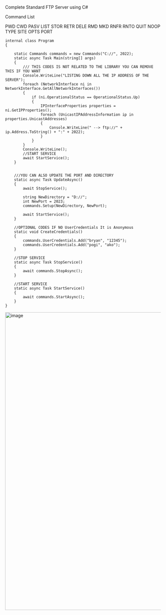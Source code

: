 
Complete Standard FTP Server using C#

            
Command List 

PWD
CWD
PASV
LIST
STOR
RETR
DELE
RMD
MKD
RNFR
RNTO
QUIT
NOOP
TYPE
SITE
OPTS
PORT





    internal class Program
    {

        static Commands commands = new Commands("C://", 2022);
        static async Task Main(string[] args)
        {
            /// THIS CODES IS NOT RELATED TO THE LIBRARY YOU CAN REMOVE THIS IF YOU WANT
            Console.WriteLine("LISTING DOWN ALL THE IP ADDRESS OF THE SERVER");
            foreach (NetworkInterface ni in NetworkInterface.GetAllNetworkInterfaces())
            {
                if (ni.OperationalStatus == OperationalStatus.Up)
                {
                    IPInterfaceProperties properties = ni.GetIPProperties();
                    foreach (UnicastIPAddressInformation ip in properties.UnicastAddresses)
                    {
                        Console.WriteLine(" --> ftp://" + ip.Address.ToString() + ":" + 2022);
                    }
                }
            }
            Console.WriteLine();
            //START SERVICE
            await StartService();
        }


        ///YOU CAN ALSO UPDATE THE PORT AND DIRECTORY
        static async Task UpdateAsync()
        {
            await StopService();

            string NewDirectory = "D://";
            int NewPort = 2023;
            commands.Setup(NewDirectory, NewPort);

            await StartService();
        }

        //OPTIONAL CODES IF NO UserCredentials It is Anonymous
        static void CreateCredentials()
        {
            commands.UserCredentials.Add("bryan", "12345");
            commands.UserCredentials.Add("pogi", "ako");
        }

        //STOP SERVICE
        static async Task StopService()
        {
            await commands.StopAsync();
        }

        //START SERVICE
        static async Task StartService()
        {
            await commands.StartAsync();
        }
    }





<img width="960" alt="image" src="https://github.com/user-attachments/assets/fff4fe7d-80db-4ad9-ab3e-803d3e2d2a71">



